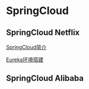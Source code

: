 # SpringCloud

## SpringCloud Netflix

[SpringCloud简介](./subfile/_1SpringCloud简介.md)

[Eureka环境搭建](./subfile/_2Eureka环境搭建.md)

## SpringCloud Alibaba